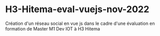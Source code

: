# H3-Hitema-eval-vuejs-nov-2022
Création d'un réseau social en vue js dans le cadre d'une évaluation en formation de Master M1 Dev IOT à H3 Hitema
